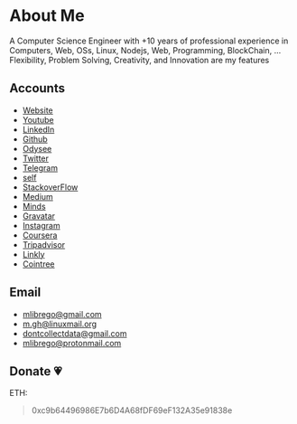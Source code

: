 # About Me

A Computer Science Engineer with +10 years of professional experience in Computers, Web, OSs, Linux, Nodejs, Web, Programming, BlockChain, ...
Flexibility, Problem Solving, Creativity, and Innovation are my features

## Accounts

* [Website](http://mlibre.github.io)
* [Youtube](https://www.youtube.com/c/mlibrefree)
* [LinkedIn](https://www.linkedin.com/in/mlibre)
* [Github](https://github.com/mlibre)
* [Odysee](https://odysee.com/@mlibre:e)
* [Twitter](https://twitter.com/mlibreT)
* [Telegram](https://t.me/mlibre)
* [self](https://self.id/did:3:kjzl6cwe1jw146wnub9gctxwtfib6cie4o0p9lyk3h0iq5gm6cc1q6amncwkm2l)
* [StackoverFlow](https://stackoverflow.com/users/3928320/mlibre?tab=profile)
* [Medium](https://medium.com/@mlibre)
* [Minds](https://www.minds.com/mlibre)
* [Gravatar](https://en.gravatar.com/mlibrego)
* [Instagram](https://www.instagram.com/mlibrege)
* [Coursera](https://www.coursera.org/user/047d27bf0622aed97c516cbd49324729)
* [Tripadvisor](https://www.tripadvisor.com/Profile/mlibre)
* [Linkly](https://linkly.co/mlibre)
* [Cointree](https://cointr.ee/mlibre)

## Email

* mlibrego@gmail.com
* m.gh@linuxmail.org
* dontcollectdata@gmail.com
* mlibrego@protonmail.com

## Donate :heartpulse:

ETH:
> 0xc9b64496986E7b6D4A68fDF69eF132A35e91838e